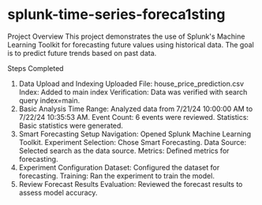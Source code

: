 # splunk-time-series-foreca1sting
Project Overview
This project demonstrates the use of Splunk's Machine Learning Toolkit for forecasting future values using historical data. The goal is to predict future trends based on past data.

Steps Completed
1. Data Upload and Indexing
Uploaded File: house_price_prediction.csv
Index: Added to main index
Verification: Data was verified with search query index=main.
2. Basic Analysis
Time Range: Analyzed data from 7/21/24 10:00:00 AM to 7/22/24 10:35:53 AM.
Event Count: 6 events were reviewed.
Statistics: Basic statistics were generated.
3. Smart Forecasting Setup
Navigation: Opened Splunk Machine Learning Toolkit.
Experiment Selection: Chose Smart Forecasting.
Data Source: Selected search as the data source.
Metrics: Defined metrics for forecasting.
4. Experiment Configuration
Dataset: Configured the dataset for forecasting.
Training: Ran the experiment to train the model.
5. Review Forecast Results
Evaluation: Reviewed the forecast results to assess model accuracy.
 
